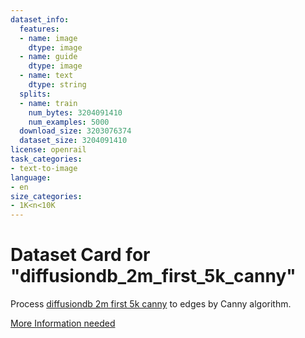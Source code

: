 ```yaml
---
dataset_info:
  features:
  - name: image
    dtype: image
  - name: guide
    dtype: image
  - name: text
    dtype: string
  splits:
  - name: train
    num_bytes: 3204091410
    num_examples: 5000
  download_size: 3203076374
  dataset_size: 3204091410
license: openrail
task_categories:
- text-to-image
language:
- en
size_categories:
- 1K<n<10K
---
```

# Dataset Card for "diffusiondb_2m_first_5k_canny"

Process [diffusiondb 2m first 5k canny](https://huggingface.co/datasets/poloclub/diffusiondb) to edges by Canny algorithm.

[More Information needed](https://github.com/huggingface/datasets/blob/main/CONTRIBUTING.md#how-to-contribute-to-the-dataset-cards)
